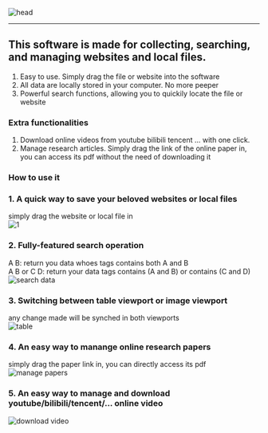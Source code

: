 ![head](https://user-images.githubusercontent.com/36077492/110198503-076d6e00-7e8e-11eb-94ef-584e29cdad5d.png)
****
## This software is made for collecting, searching, and managing websites and local files. 
1. Easy to use. Simply drag the file or website into the software
2. All data are locally stored in your computer. No more peeper
3. Powerful search functions, allowing you to quickily locate the file or website


### Extra functionalities
1. Download online videos from youtube bilibili tencent ... with one click.
2. Manage research articles. Simply drag the link of the online paper in, you can access its pdf without the need of downloading it


### How to use it

### 1. A quick way to save your beloved websites or local files
simply drag the website or local file in\
![1](https://user-images.githubusercontent.com/36077492/112601255-318ecc00-8e4d-11eb-9a98-26394822eecc.gif)
### 2. Fully-featured search operation
A B: return you data whoes tags contains both A and B\
A B or C D: return your data tags contains (A and B) or contains (C and D)\
![search data](https://user-images.githubusercontent.com/36077492/111809820-572d4a00-8910-11eb-9abb-b9a9927c2ed0.gif)
### 3. Switching between table viewport or image viewport
any change made will be synched in both viewports\
![table](https://user-images.githubusercontent.com/36077492/111810215-b8edb400-8910-11eb-9005-ae8b7cf627cd.gif)
### 4. An easy way to manange online research papers
simply drag the paper link in, you can directly access its pdf\
![manage papers](https://user-images.githubusercontent.com/36077492/111803997-98226000-890a-11eb-9e94-12c8b05f305b.gif)
### 5. An easy way to manage and download youtube/bilibili/tencent/... online video
![download video](https://user-images.githubusercontent.com/36077492/111808371-e89bbc80-890e-11eb-8166-dd7034f323cd.gif)
